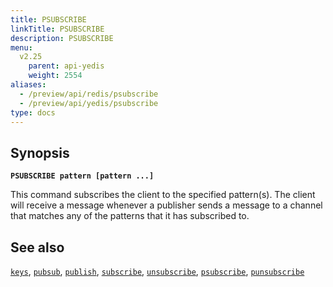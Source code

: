 ```yaml
---
title: PSUBSCRIBE
linkTitle: PSUBSCRIBE
description: PSUBSCRIBE
menu:
  v2.25
    parent: api-yedis
    weight: 2554
aliases:
  - /preview/api/redis/psubscribe
  - /preview/api/yedis/psubscribe
type: docs
---
```


## Synopsis

**`PSUBSCRIBE pattern [pattern ...]`**

This command subscribes the client to the specified pattern(s). The client will receive a message whenever a publisher sends a message to a channel that matches any of the patterns that it has subscribed to.

## See also

[`keys`](../keys/),
[`pubsub`](../pubsub/),
[`publish`](../publish/),
[`subscribe`](../subscribe/),
[`unsubscribe`](../unsubscribe/),
[`psubscribe`](../psubscribe/),
[`punsubscribe`](../punsubscribe/)
